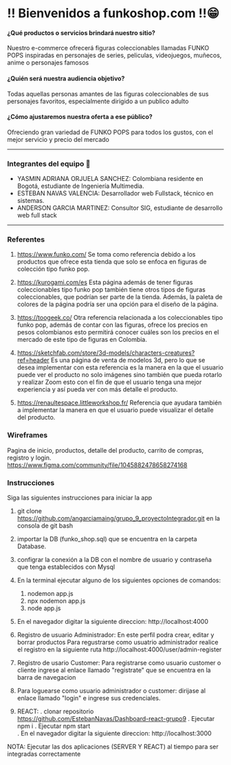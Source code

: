 # !! Bienvenidos a funkoshop.com !!😁

#### ¿Qué productos o servicios brindará nuestro sitio?

Nuestro e-commerce ofrecerá figuras coleccionables llamadas FUNKO POPS inspiradas en personajes de series, peliculas, videojuegos, muñecos, anime o personajes famosos

#### ¿Quién será nuestra audiencia objetivo?

Todas aquellas personas amantes de las figuras coleccionables de sus personajes favoritos, especialmente dirigido a un publico adulto

#### ¿Cómo ajustaremos nuestra oferta a ese público?

Ofreciendo gran variedad de FUNKO POPS para todos los gustos, con el mejor servicio y precio del mercado

---

### Integrantes del equipo 🏁

- YASMIN ADRIANA ORJUELA SANCHEZ: Colombiana residente en Bogotá, estudiante de Ingeniería Multimedia.
- ESTEBAN NAVAS VALENCIA: Desarrollador web Fullstack, técnico en sistemas.
- ANDERSON GARCIA MARTINEZ: Consultor SIG, estudiante de desarrollo web full stack

---

### Referentes

1. https://www.funko.com/ Se toma como referencia debido a los productos que ofrece esta tienda que solo se enfoca en figuras de colección tipo funko pop.

2. https://kurogami.com/es Esta página además de tener figuras coleccionables tipo funko pop también tiene otros tipos de figuras coleccionables, que podrían ser parte de la tienda. Además, la paleta de colores de la página podría ser una opción para el diseño de la página.

3. https://toogeek.co/ Otra referencia relacionada a los coleccionables tipo funko pop, además de contar con las figuras, ofrece los precios en pesos colombianos esto permitirá conocer cuáles son los precios en el mercado de este tipo de figuras en Colombia.

4. https://sketchfab.com/store/3d-models/characters-creatures?ref=header Es una página de venta de modelos 3d, pero lo que se desea implementar con esta referencia es la manera en la que el usuario puede ver el producto no solo imágenes sino también que pueda rotarlo y realizar Zoom esto con el fin de que el usuario tenga una mejor experiencia y así pueda ver con más detalle el producto.

5. https://renaultespace.littleworkshop.fr/ Referencia que ayudara también a implementar la manera en que el usuario puede visualizar el detalle del producto.

### Wireframes

Pagina de inicio, productos, detalle del producto, carrito de compras, registro y login.
https://www.figma.com/community/file/1045882478658274168

### Instrucciones
Siga las siguientes instrucciones para iniciar la app
1. git clone https://github.com/angarciamaing/grupo_9_proyectoIntegrador.git en la consola de git bash
2. importar la DB (funko_shop.sql) que se encuentra en la carpeta Database.
3. configrar la conexión a la DB con el nombre de usuario y contraseña que tenga establecidos con Mysql
4. En la terminal ejecutar alguno de los siguientes opciones de comandos:
	1. nodemon app.js
	2. npx nodemon app.js
	3. node app.js
5. En el navegador digitar la siguiente direccion: http://localhost:4000
6. Registro de usuario Administrador:
	En este perfil podra crear, editar y borrar productos
	Para regustrarse como usuatrio administrador realice el registro en la siguiente ruta http://localhost:4000/user/admin-register
7. Registro de usario Customer:
	Para registrarse como usuario customer o cliente ingrese al enlace llamado "registrate" que se encuentra en la barra de navegacion

8. Para loguearse como usuario administrador o customer: dirijase al enlace llamado "login" e ingrese sus credenciales.

9. REACT: 
	. clonar repositorio https://github.com/EstebanNavas/Dashboard-react-grupo9
	. Ejecutar npm i
	. Ejecutar npm start  
	. En el navegador digitar la siguiente direccion: http://localhost:3000


NOTA: Ejecutar las dos aplicaciones (SERVER Y REACT) al tiempo para ser integradas correctamente 
